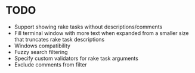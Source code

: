 # TODO

- Support showing rake tasks without descriptions/comments
- Fill terminal window with more text when expanded from a smaller size that truncates rake task descriptions 
- Windows compatibility
- Fuzzy search filtering
- Specify custom validators for rake task arguments
- Exclude comments from filter
